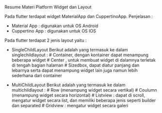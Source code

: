 Resume Materi Platform Widget dan Layout

Pada flutter terdapat widget MaterialApp dan CuppertinoApp. Penjelasan :
- Material App : digunakan untuk OS Android
- Cuppertino App : digunakan untuk OS IOS

Pada flutter terdapat 2 jenis layout yaitu :
* SingleChildLayout 
    Berikut adalah yang termasuk ke dalam singlechildlayout :
        # Container, dengan kontainer dapat menampung beberapa widget
        # Center , untuk membuat widget di dalamnya terletak di tengah bagian halaman
        # Sizedbox, dapat diatur panjang dan lebarnya serta dapat menampung widget lain juga namun lebih sederhana dari container

* MultiChildLayout
    Berikut adalah yang termasuk ke dalam multichildlayout :
        # Row (menampung widget secara vertikal)
        # Coulumn (menampung widget secara horizontal)
        # Listview : dapat di scroll, mengatur widget secara list, dan memiliki beberapa jenis seperti builder dan separated
        # Gridview : mengatur widget secara galeri